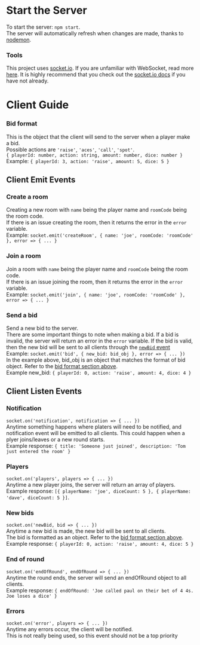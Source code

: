 # Start the Server
To start the server: `npm start`.   
The server will automatically refresh when changes are made, thanks to [nodemon](https://github.com/remy/nodemon).

### Tools
This project uses [socket.io](https://socket.io/). If you are unfamiliar with WebSocket, read more [here](https://en.wikipedia.org/wiki/WebSocket). It is highly recommend that you check out the [socket.io docs](https://socket.io/docs/v4/) if you have not already.

# Client Guide


### Bid format
This is the object that the client will send to the server when a player make a bid.  
Possible actions are `'raise'`, `'aces'`, `'call'`, `'spot'`.  
`{ playerId: number, action: string, amount: number, dice: number }`  
Example: `{ playerId: 3, action: 'raise', amount: 5, dice: 5 }`  

## Client Emit Events

### Create a room
Creating a new room with `name` being the player name and `roomCode` being the room code.  
If there is an issue creating the room, then it returns the error in the `error` variable.  
Example: `socket.emit('createRoom', { name: 'joe', roomCode: 'roomCode' }, error => { ... }`

### Join a room
Join a room with `name` being the player name and `roomCode` being the room code.  
If there is an issue joining the room, then it returns the error in the `error` variable.  
Example: `socket.emit('join', { name: 'joe', roomCode: 'roomCode' }, error => { ... }`

### Send a bid
Send a new bid to the server.  
There are some important things to note when making a bid. If a bid is invalid, the server will return an error in the `error` variable. If the bid is valid, then the new bid will be sent to all clients through the [`newBid` event](#new-bids)  
Example: `socket.emit('bid', { new_bid: bid_obj }, error => { ... })`  
In the example above, bid_obj is an object that matches the format of bid object. Refer to the [bid format section above](#bid-format).  
Example new_bid: `{ playerId: 0, action: 'raise', amount: 4, dice: 4 }`  

## Client Listen Events
### Notification
`socket.on('notification', notification => { ... })`  
Anytime something happens where platers will need to be notified, and notification event will be emitted to all clients. This could happen when a plyer joins/leaves or a new round starts.  
Example response: `{ title: 'Someone just joined', description: 'Tom just entered the room' }`

### Players
`socket.on('players', players => { ... })`  
Anytime a new player joins, the server will return an array of players.  
Example response:  `[{ playerName: 'joe', diceCount: 5 }, { playerName: 'dave', diceCount: 5 }]`.  

### New bids
`socket.on('newBid, bid => { ... })`  
Anytime a new bid is made, the new bid will be sent to all clients.  
The bid is formatted as an object. Refer to the [bid format section above](#bid-format).  
Example response: `{ playerId: 0, action: 'raise', amount: 4, dice: 5 }`  

### End of round
`socket.on('endOfRound', endOfRound => { ... })`  
Anytime the round ends, the server will send an endOfRound object to all clients.  
Example response: `{ endOfRound: 'Joe called paul on their bet of 4 4s. Joe loses a dice' }`  

### Errors
`socket.on('error', players => { ... })`  
Anytime any errors occur, the client will be notified.  
This is not really being used, so this event should not be a top priority